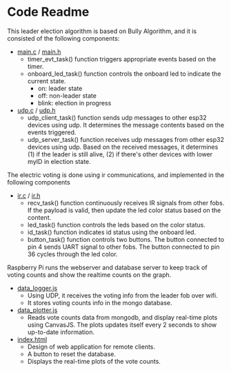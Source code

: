 # Code Readme

This leader election algorithm is based on Bully Algorithm, and it is consisted of the following components:
- [main.c](main/main.c) / [main.h](main/main.h)
  - timer_evt_task() function triggers appropriate events based on the timer.
  - onboard_led_task() function controls the onboard led to indicate the current state.
    - on: leader state
    - off: non-leader state
    - blink: election in progress
- [udp.c](main/udp.c) / [udp.h](main/udp.h)
  - udp_client_task() function sends udp messages to other esp32 devices using udp. It determines the message contents based on the events triggered.
  - udp_server_task() function receives udp messages from other esp32 devices using udp. Based on the received messages, it determines (1) if the leader is still alive, (2) if there's other devices with lower myID in election state.


The electric voting is done using ir communications, and implemented in the following components
- [ir.c](main/ir.c) / [ir.h](main/ir.h)
  - recv_task() function continuously receives IR signals from other fobs. If the payload is valid, then update the led color status based on the content.
  - led_task() function controls the leds based on the color status.
  - id_task() function indicates id status using the onboard led.
  - button_task() function controls two buttons. The button connected to pin 4 sends UART signal to other fobs. The button connected to pin 36 cycles through the led color.

Raspberry Pi runs the webserver and database server to keep track of voting counts and show the realtime counts on the graph.
- [data_logger.js](nodejs/data_logger.js)
   - Using UDP, it receives the voting info from the leader fob over wifi.
   - It stores voting counts info in the mongo database.
- [data_plotter.js](nodejs/data_plotter.js)
   - Reads vote counts data from mongodb, and display real-time plots using CanvasJS. The plots updates itself every 2 seconds to show up-to-date information. 
- [index.html](nodejs/index.html)
   - Design of web application for remote clients.
   - A button to reset the database. 
   - Displays the real-time plots of the vote counts.
